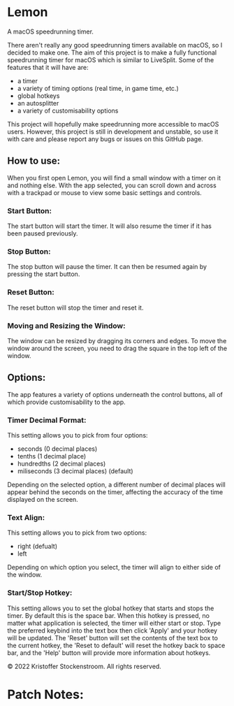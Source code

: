 # Lemon
A macOS speedrunning timer.

There aren't really any good speedrunning timers available on macOS, so I decided to make one. The aim of this project is to make a fully functional speedrunning timer for macOS which is similar to LiveSplit. Some of the features that it will have are:
<ul>
  <li>a timer</li>
  <li>a variety of timing options (real time, in game time, etc.)</li>
  <li>global hotkeys</li>
  <li>an autosplitter</li>
  <li>a variety of customisability options</li>
</ul>

This project will hopefully make speedrunning more accessible to macOS users. However, this project is still in development and unstable, so use it with care and please report any bugs or issues on this GitHub page.

## How to use:
When you first open Lemon, you will find a small window with a timer on it and nothing else. With the app selected, you can scroll down and across with a trackpad or mouse to view some basic settings and controls.

### Start Button:
The start button will start the timer. It will also resume the timer if it has been paused previously.

### Stop Button:
The stop button will pause the timer. It can then be resumed again by pressing the start button.

### Reset Button:
The reset button will stop the timer and reset it.

### Moving and Resizing the Window:
The window can be resized by dragging its corners and edges. To move the window around the screen, you need to drag the square in the top left of the window.

## Options:
The app features a variety of options underneath the control buttons, all of which provide customisability to the app.

### Timer Decimal Format:
This setting allows you to pick from four options:
<ul>
  <li>seconds (0 decimal places)</li>
  <li>tenths (1 decimal place)</li>
  <li>hundredths (2 decimal places)</li>
  <li>miliseconds (3 decimal places) (default)</li>
</ul>

Depending on the selected option, a different number of decimal places will appear behind the seconds on the timer, affecting the accuracy of the time displayed on the screen.

### Text Align:
This setting allows you to pick from two options:
<ul>
  <li>right (defualt)</li>
  <li>left</li>
</ul>

Depending on which option you select, the timer will align to either side of the window.

### Start/Stop Hotkey:
This setting allows you to set the global hotkey that starts and stops the timer. By default this is the space bar. When this hotkey is pressed, no matter what application is selected, the timer will either start or stop. Type the preferred keybind into the text box then click 'Apply' and your hotkey will be updated. The 'Reset' button will set the contents of the text box to the current hotkey, the 'Reset to default' will reset the hotkey back to space bar, and the 'Help' button will provide more information about hotkeys.

© 2022 Kristoffer Stockenstroom. All rights reserved.

# Patch Notes:
